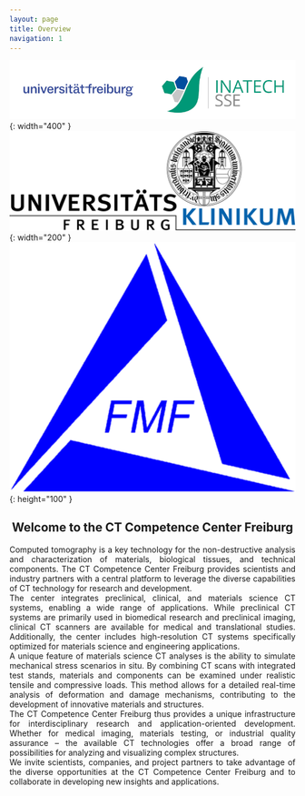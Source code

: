 ```yaml
---
layout: page
title: Overview
navigation: 1
---
```


![Logo](/images/logo/logo-alu-sse_width1000.png){: width="400" }
![LogoUK](\images\logo\Uniklinik_Freiburg.svg){: width="200" }
![LogoUK](images\logo\Logo_FMF.png){: height="100" }



<div style="text-align: center;">
  <h2>Welcome to the CT Competence Center Freiburg</h2>
</div>



<div style="text-align: justify;">
Computed tomography is a key technology for the non-destructive analysis and characterization of materials, biological tissues, and technical components. The CT Competence Center Freiburg provides scientists and industry partners with a central platform to leverage the diverse capabilities of CT technology for research and development.
<br>
The center integrates preclinical, clinical, and materials science CT systems, enabling a wide range of applications. While preclinical CT systems are primarily used in biomedical research and preclinical imaging, clinical CT scanners are available for medical and translational studies. Additionally, the center includes high-resolution CT systems specifically optimized for materials science and engineering applications.
<br>
A unique feature of materials science CT analyses is the ability to simulate mechanical stress scenarios in situ. By combining CT scans with integrated test stands, materials and components can be examined under realistic tensile and compressive loads. This method allows for a detailed real-time analysis of deformation and damage mechanisms, contributing to the development of innovative materials and structures.
<br>
The CT Competence Center Freiburg thus provides a unique infrastructure for interdisciplinary research and application-oriented development. Whether for medical imaging, materials testing, or industrial quality assurance – the available CT technologies offer a broad range of possibilities for analyzing and visualizing complex structures.
<br>
We invite scientists, companies, and project partners to take advantage of the diverse opportunities at the CT Competence Center Freiburg and to collaborate in developing new insights and applications.
</div>
